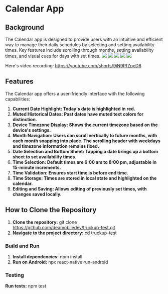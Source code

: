 # Calendar App
## Background
The Calendar app is designed to provide users with an intuitive and efficient way to manage their daily schedules by selecting and setting availability times. Key features include scrolling through months, setting availability times, and visual cues for days with set times.
![](assets/1.png)
![](assets/2.png)
![](assets/3.png)
![](assets/4.png)
![](assets/4.png)

Here's video recording: https://youtube.com/shorts/9iN9PfZpeD8

## Features
The Calendar app offers a user-friendly interface with the following capabilities:
1. **Current Date Highlight: Today's date is highlighted in red.**
2. **Muted Historical Dates: Past dates have muted text colors for distinction.**
3. **Device Timezone Display: Shows the current timezone based on the device's settings.**
4. **Month Navigation: Users can scroll vertically to future months, with each month snapping into place. The scrolling header with weekdays and timezone information remains fixed.**
5. **Date Selection and Bottom Sheet: Tapping a date brings up a bottom sheet to set availability times.**
6. **Time Selection: Default times are 6:00 am to 8:00 pm, adjustable in 15-minute increments.**
7. **Time Validation: Ensures start time is before end time.**
8. **Time Storage: Times are stored in local state and highlighted on the calendar.**
9. **Editing and Saving: Allows editing of previously set times, with changes saved locally.**
## How to Clone the Repository
1. **Clone the repository:**
   git clone https://github.com/deamobiledev/truckup-test.git
2. **Navigate to the project directory:**
   cd truckup-test
### Build and Run
1. **Install dependencies:**
   npm install
2. **Run on Android:**
   npx react-native run-android
### Testing
**Run tests:**
   npm test
